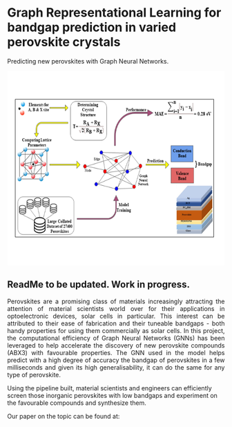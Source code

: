 # Graph Representational Learning for bandgap prediction in varied perovskite crystals
Predicting new perovskites with Graph Neural Networks. <br>


<img src = "Graphical%20Abstract.PNG" width = "600" height = "450"  >


## ReadMe to be updated. Work in progress.
<p align="justify">
Perovskites are a promising class of materials increasingly attracting the attention of material scientists world over for their applications in optoelectronic devices, solar cells in particular. This interest can be attributed to their ease of fabrication and their tuneable bandgaps - both handy properties for using them commercially as solar cells. In this project, the computational efficiency of Graph Neural Networks (GNNs) has been leveraged to help accelerate the discovery of new perovskite compounds (ABX3) with favourable properties. The GNN used in the model helps predict with a high degree of accuracy the bandgap of perovskites in a few milliseconds and given its high generalisability, it can do the same for any type of perovskite.  

Using the pipeline built, material scientists and engineers can efficiently screen those inorganic perovskites with low bandgaps and experiment on the favourable compounds and synthesize them.  

Our paper on the topic can be found at: 

</p>

